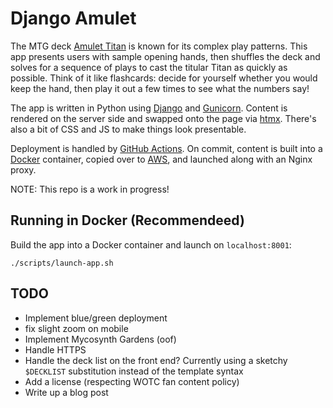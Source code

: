 # Django Amulet

The MTG deck [Amulet Titan][mtggoldfish] is known for its complex play patterns. 
This app presents users with sample opening hands, then shuffles the deck and solves for a sequence of plays to cast the titular Titan as quickly as possible. 
Think of it like flashcards: decide for yourself whether you would keep the hand, then play it out a few times to see what the numbers say!

The app is written in Python using [Django][django] and [Gunicorn][gunicorn]. 
Content is rendered on the server side and swapped onto the page via [htmx][htmx]. 
There's also a bit of CSS and JS to make things look presentable.

Deployment is handled by [GitHub Actions][github_actions].
On commit, content is built into a [Docker][docker] container, copied over to [AWS][aws], and launched along with an Nginx proxy.

NOTE: This repo is a work in progress!

## Running in Docker (Recommendeed)

Build the app into a Docker container and launch on `localhost:8001`:
```
./scripts/launch-app.sh
```

## TODO

- Implement blue/green deployment
- fix slight zoom on mobile
- Implement Mycosynth Gardens (oof)
- Handle HTTPS
- Handle the deck list on the front end? Currently using a sketchy `$DECKLIST` substitution instead of the template syntax
- Add a license (respecting WOTC fan content policy)
- Write up a blog post

[aws]: https://aws.amazon.com/lightsail/
[blog]: https://charles.uno/amulet-simulation
[django]: https://www.djangoproject.com/
[docker]: https://www.docker.com/
[github_actions]: https://docs.github.com/en/actions
[github_source]: https://github.com/charles-uno/django-amulet
[gunicorn]: https://gunicorn.org/
[htmx]: https://htpx.org
[mtggoldfish]: https://www.mtggoldfish.com/archetype/amulet-titan

